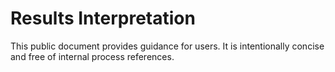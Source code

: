 # Results Interpretation

This public document provides guidance for users. It is intentionally concise and free of internal process references.
